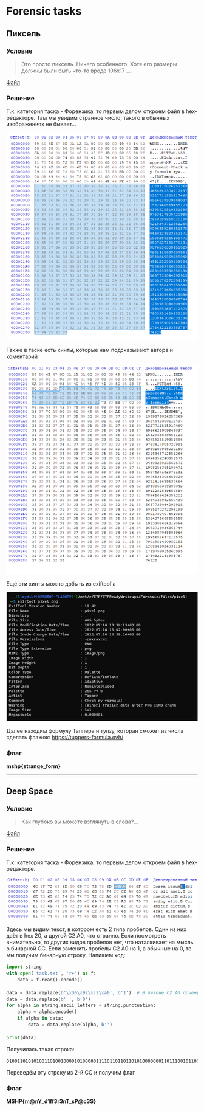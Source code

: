 # Forensic tasks

## Пиксель

### Условие

> Это просто пиксель. Ничего особенного. Хотя его размеры должны были быть что-то вроде 106х17 ...

[Файл](files/pixel/pixel.png)

### Решение

Т.к. категория таска - Форензика, то первым делом откроем файл в hex-редакторе. Там мы увидим странное число, такого в обычных изображениях не бывает...

![](files/pixel/hex_solve.png)

Также в таске есть хинты, которые нам подсказывают автора и коментарий

![](files/pixel/task_hints.png)

Ещё эти хинты можно добыть из exiftool'а

![](files/pixel/exiftool_hint.png)

Далее находим формулу Таппера и тулзу, которая сможет из числа сделать флажок: https://tuppers-formula.ovh/

### Флаг

**mshp{strange_form}**

***

## Deep Space

### Условие

> Как глубоко вы можете взглянуть в слова?...

[Файл](files/Deep%20Space/task.txt)

### Решение

Т.к. категория таска - Форензика, то первым делом откроем файл в hex-редакторе. 

![](files/Deep%20Space/spaces_in_hex.png)

Здесь мы видим текст, в котором есть 2 типа пробелов. Один из них даёт в hex 20, а другой C2 A0, что странно. Если посмотреть внимательно, то других видов пробелов нет, что наталкивает на мысль о бинарной СС. Если заменить пробелы C2 A0 на 1, а обычные на 0, то мы получим бинарную строку. Напишем код:

```python
import string
with open('task.txt', 'r+') as f:
    data = f.read().encode()

data = data.replace(b'\xd0\x92\xc2\xa0', b'1')  # В питоне C2 A0 почему-то D0 92 C2 A0, но не суть
data = data.replace(b' ', b'0')
for alpha in string.ascii_letters + string.punctuation:
    alpha = alpha.encode()
    if alpha in data:
        data = data.replace(alpha, b'')

print(data)
```

Получилась такая строка: 

```
010011010101001101001000010100000111101101101101010000000110111001011001010111110110010000110001011001100110011000110011011100100011001101101110010101000101111101110011010100000100000001100011001100110101001101111101
```

Переведём эту строку из 2-й СС и получим флаг

### Флаг
**MSHP{m@nY_d1ff3r3nT_sP@c3S}**
